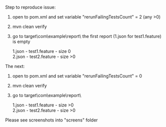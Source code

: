 Step to reproduce issue:

1) open to pom.xml and set variable "rerunFailingTestsCount" = 2 (any >0)
2) mvn clean verify
3) go to target\com\example\report\ 
    the first report (1.json for  test1.feature) is empty
    
    1.json - test1.feature - size 0    
    2.json - test2.feature - size >0
    
The next:

1) open to pom.xml and set variable "rerunFailingTestsCount" = 0
2) mvn clean verify
3) go to target\com\example\report\
    
    1.json - test1.feature - size >0    
    2.json - test2.feature - size >0

Please see screenshots into "screens" folder
